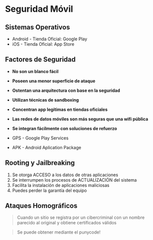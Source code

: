 # Seguridad Móvil

## Sistemas Operativos

* Android - Tienda Oficial: Google Play
* iOS - Tienda Oficial: App Store



## Factores de Seguridad

* __No son un blanco fácil__
* __Poseen una menor superficie de ataque__
* __Ostentan una arquitectura con base en la seguridad__
* __Utilizan técnicas de sandboxing__
* __Concentran app legítimas en tiendas oficiales__
* __Las redes de datos móviles son más seguras que una wifi pública__
* __Se integran fácilmente con soluciones de refuerzo__


* GPS - Google Play Services
* APK - Android Aplication Package


## Rooting y Jailbreaking

1. Se otorga ACCESO a los datos de otras aplicaciones
2. Se interrumpen los procesos de ACTUALIZACIÓN del sistema
3. Facilita la instalación de aplicaciones maliciosas
4. Puedes perder la garantía del equipo


## Ataques Homográficos

> Cuando un sitio se registra por un cibercriminal con un nombre 
> parecido al original y obtiene certificados válidos

> Se puede obtener mediante el punycode!


























